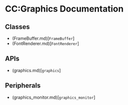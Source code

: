 # CC:Graphics Documentation

## Classes
- (FrameBuffer.md)[`FrameBuffer`]
- (FontRenderer.md)[`FontRenderer`]

## APIs
- (graphics.md)[`graphics`]

## Peripherals
- (graphics_monitor.md)[`graphics_monitor`]